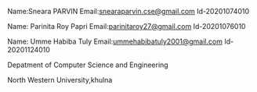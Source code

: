 Name:Sneara PARVIN
Email:snearaparvin.cse@gmail.com
Id-20201074010



Name: Parinita Roy Papri
Email:parinitaroy27@gmail.com
Id-20201076010


Name: Umme Habiba Tuly
Email:ummehabibatuly2001@gmail.com
Id-20201124010


Depatment of Computer Science and Engineering

North Western University,khulna
